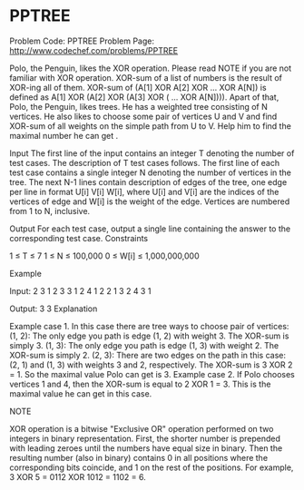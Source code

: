 PPTREE
======

Problem Code: PPTREE
Problem Page: http://www.codechef.com/problems/PPTREE


Polo, the Penguin, likes the XOR operation. Please read NOTE if you are not 
familiar with XOR operation.
XOR-sum of a list of numbers is the result of XOR-ing all of them. XOR-sum of 
(A[1] XOR A[2] XOR ... XOR A[N]) is defined as A[1] XOR (A[2] XOR (A[3] XOR 
( ... XOR A[N]))).
Apart of that, Polo, the Penguin, likes trees. He has a weighted tree consisting
of N vertices. He also likes to choose some pair of vertices U and V and find 
XOR-sum of all weights on the simple path from U to V. Help him to find the 
maximal number he can get .

Input
The first line of the input contains an integer T denoting the number of test 
cases. The description of T test cases follows. The first line of each test case
contains a single integer N denoting the number of vertices in the tree. The 
next N-1 lines contain description of edges of the tree, one edge per line in 
format U[i] V[i] W[i], where U[i] and V[i] are the indices of the vertices of 
edge and W[i] is the weight of the edge. Vertices are numbered from 1 to N, 
inclusive.

Output
For each test case, output a single line containing the answer to the 
corresponding test case.
Constraints

1 ≤ T ≤ 7
1 ≤ N ≤ 100,000
0 ≤ W[i] ≤ 1,000,000,000 


Example

Input:
2
3
1 2 3
3 1 2
4
1 2 2
1 3 2
4 3 1

Output:
3
3
Explanation

Example case 1. In this case there are tree ways to choose pair of vertices:
(1, 2): The only edge you path is edge (1, 2) with weight 3. The XOR-sum is 
simply 3.
(1, 3): The only edge you path is edge (1, 3) with weight 2. The XOR-sum is 
simply 2.
(2, 3): There are two edges on the path in this case: (2, 1) and (1, 3) with 
weights 3 and 2, respectively. The XOR-sum is 3 XOR 2 = 1.
So the maximal value Polo can get is 3.
Example case 2. If Polo chooses vertices 1 and 4, then the XOR-sum is equal to 2
XOR 1 = 3. This is the maximal value he can get in this case.

NOTE

XOR operation is a bitwise "Exclusive OR" operation performed on two integers in
binary representation. First, the shorter number is prepended with leading 
zeroes until the numbers have equal size in binary. Then the resulting number 
(also in binary) contains 0 in all positions where the corresponding bits 
coincide, and 1 on the rest of the positions.
For example, 3 XOR 5 = 0112 XOR 1012 = 1102 = 6.
